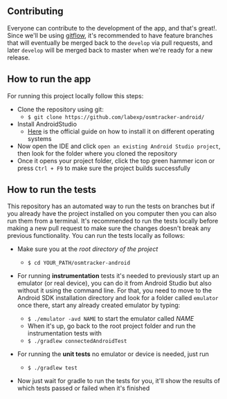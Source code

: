 
## Contributing
Everyone can contribute to the development of the app, and that's great!. Since we'll be using [gitflow](https://datasift.github.io/gitflow/IntroducingGitFlow.html), it's recommended to have feature branches that will eventually be merged back to the `develop` via pull requests, and later `develop` will be merged back to master when we're ready for a new release.

## How to run the app 
For running this project locally follow this steps:
 - Clone the repository using git: 
	 - `$ git clone https://github.com/labexp/osmtracker-android/`
 - Install AndroidStudio 
	 - [Here](https://developer.android.com/studio/install) is the official guide on how to install it on different operating systems
 - Now open the IDE and click `open an existing Android Studio project`, then look for the folder where you cloned the repository 
 - Once it opens your project folder, click the top green hammer icon or press `Ctrl + F9` to make sure the project builds successfully 

## How to run the tests 
This repository has an automated way to run the tests on branches but if you already have the project installed on you computer then you can also run them from a terminal.
It's recommended to run the tests locally before making a new pull request to make sure the changes doesn't break any previous functionality. You can run the tests locally as follows:
 - Make sure you at the *root directory of the project*
	 - `$ cd YOUR_PATH/osmtracker-android`
 - For running **instrumentation** tests it's needed to previously start up an emulator (or real device),  you can do it from Android Studio but also without it using the command line. For that,  you need to move to the Android SDK installation directory and look for a folder called `emulator` once there, start any already created emulator by typing:
	-	`$ ./emulator -avd NAME` to start the emulator called *NAME*
	- When  it's up, go back to the root project folder and run the instrumentation tests with
	- `$ ./gradlew connectedAndroidTest`

 - For running the **unit tests** no emulator or device is needed, just run 
	 - `$ ./gradlew test`
 - Now just wait for gradle to run the tests for you, it'll show the results of which tests passed or failed when it's finished